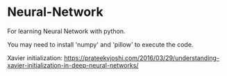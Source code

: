# Neural-Network
For learning Neural Network with python.

You may need to install 'numpy' and 'pillow' to execute the code.

Xavier initialization:
https://prateekvjoshi.com/2016/03/29/understanding-xavier-initialization-in-deep-neural-networks/

